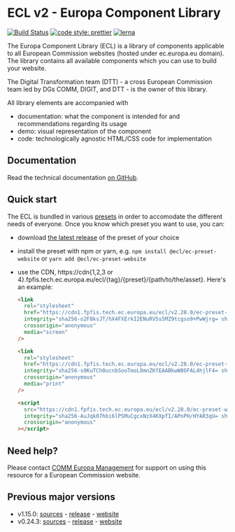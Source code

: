# ECL v2 - Europa Component Library

[![Build Status](https://drone.fpfis.eu/api/badges/ec-europa/europa-component-library/status.svg)](https://drone.fpfis.eu/ec-europa/europa-component-library)
[![code style: prettier](https://img.shields.io/badge/code_style-prettier-ff69b4.svg?style=flat-square)](https://github.com/prettier/prettier)
[![lerna](https://img.shields.io/badge/maintained%20with-lerna-cc00ff.svg)](https://lernajs.io/)

The Europa Component Library (ECL) is a library of components applicable to all European Commission websites (hosted under ec.europa.eu domain). The library contains all available components which you can use to build your website.

The Digital Transformation team (DTT) - a cross European Commission team led by DGs COMM, DIGIT, and DTT - is the owner of this library.

All library elements are accompanied with

- documentation: what the component is intended for and recommendations regarding its usage
- demo: visual representation of the component
- code: technologically agnostic HTML/CSS code for implementation

## Documentation

Read the technical documentation [on GitHub](docs/README.md).

## Quick start

The ECL is bundled in various [presets](docs/06-presets.md) in order to accomodate the different needs of everyone. Once you know which preset you want to use, you can:

- download [the latest release](https://github.com/ec-europa/europa-component-library/releases/latest) of the preset of your choice
- install the preset with npm or yarn, e.g. `npm install @ecl/ec-preset-website` or `yarn add @ecl/ec-preset-website`
- use the CDN, https://cdn{1,2,3 or 4}.fpfis.tech.ec.europa.eu/ecl/{tag}/{preset}/{path/to/the/asset}. Here's an example:

  ```html
  <link
    rel="stylesheet"
    href="https://cdn1.fpfis.tech.ec.europa.eu/ecl/v2.28.0/ec-preset-website/styles/ecl-ec-preset-website.css"
    integrity="sha256-o2F8ksJT/hX4FXErkI2ENuRV5s5MZ9tcgso9+PwWjrg= sha384-S78ohQNE7ww1EnxXOgF+L4ZepdNZT0hsdiBULFBbVOrTVjtZJ3UrrysEGcA8PF+m sha512-6S/41Sxef19Cx2rgVj2UKcEORXuvEsYkavb/ttL5pMMhkmFvdVrl4rusobn/sB2Ng0fmSsinspsnUajobqBC6Q=="
    crossorigin="anonymous"
    media="screen"
  />
  ```

  ```html
  <link
    rel="stylesheet"
    href="https://cdn1.fpfis.tech.ec.europa.eu/ecl/v2.28.0/ec-preset-website/styles/ecl-ec-preset-website-print.css"
    integrity="sha256-s0KuTCh0ucnbSooTmoL8mnZKfEAABkwW8OFAL4hjlF4= sha384-btM+iKO2HS5AkQ3W/+ocDA1LAOuolSFdUuosrDwpmF+15M6fYuRewJFl1mnsxDhC sha512-QjBr9dAf9lFXsi4C61/Y47Kry1QzRfWltzzP8tLPKU7Cl2hS57SUCWfYksJbDnjlI1h20q6xs4tdIpG4eJAsOQ=="
    crossorigin="anonymous"
    media="print"
  />
  ```

  ```html
  <script
    src="https://cdn1.fpfis.tech.ec.europa.eu/ecl/v2.28.0/ec-preset-website/styles/ecl-ec-preset-website.js"
    integrity="sha256-AuJqk07hbi6lPSMuCgcxNzX4KXpfI/APnPH/HYAR3qU= sha384-dvmtD71GWE3ZkWNg3Ym37DXIlKTQ3GEfEID3nGK8x5+YmMVGdK41CmbOWvfIhWrA sha512-UUjUtgmcgARTnBCyxhE3s0muKFFCQLr6jKzdHZS2mq06cW3fhv8x1Mxld5N4xAET3kSW9G5AExz9cCaAl3TLQw=="
    crossorigin="anonymous"
  ></script>
  ```

## Need help?

Please contact [COMM Europa Management](mailto:Europamanagement@ec.europa.eu) for support on using this resource for a European Commission website.

## Previous major versions

- v1.15.0: [sources](https://github.com/ec-europa/europa-component-library/tree/v1) - [release](https://github.com/ec-europa/europa-component-library/releases/tag/v1.15.0) - [website](https://ec.europa.eu/component-library/v1.15.0/)
- v0.24.3: [sources](https://github.com/ec-europa/europa-component-library/tree/v0) - [release](https://github.com/ec-europa/europa-component-library/releases/tag/v0.24.3) - [website](https://ec.europa.eu/component-library/v0.24.3/)
